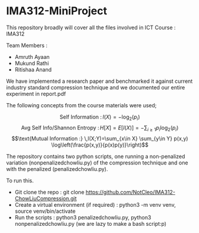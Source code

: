 # IMA312-MiniProject
This repository broadly will cover all the files involved in ICT Course : IMA312

Team Members :

- Amruth Ayaan
- Mukund Rathi
- Ritishaa Anand

We have implemented a research paper and benchmarked it against current industry standard compression technique and we documented our entire experiment in $\text{report.pdf}$

The following concepts from the course materials were used;

$$\text{Self Information :} \,I(X) = -\log_2(p_i)$$
$$\text{Avg Self Info/Shannon Entropy :} \,H[X] =E[I(X)] = -\sum_{i\ge 1} p_i \log_2(p_i)$$
$$\text{Mutual Information :} \,I(X;Y)=\sum_{x\in X} \sum_{y\in Y} p(x,y) \log\left(\frac{p(x,y)}{p(x)p(y)}\right)$$

The repository contains two python scripts, one running a non-penalized variation ($\text{nonpenalizedchowliu.py}$) of the compression technique and one with the penalized ($\text{penalizedchowliu.py}$). 

To run this.

- Git clone the repo : git clone https://github.com/NotCleo/IMA312-ChowLiuCompression.git
- Create a virtual environment (if required) : python3 -m venv venv, source venv/bin/activate
- Run the scripts : python3 penalizedchowliu.py, python3 nonpenalizedchowliu.py (we are lazy to make a bash script:p)



